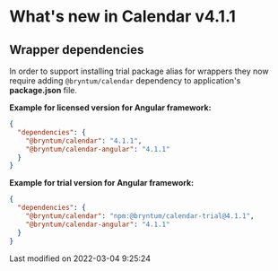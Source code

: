 # What's new in Calendar v4.1.1

## Wrapper dependencies

In order to support installing trial package alias for wrappers they now require adding `@bryntum/calendar` dependency to
application's **package.json** file.

**Example for licensed version for Angular framework:**

```json
{
  "dependencies": {
    "@bryntum/calendar": "4.1.1",
    "@bryntum/calendar-angular": "4.1.1"
  }
}
```

**Example for trial version for Angular framework:**

```json
{
  "dependencies": {
    "@bryntum/calendar": "npm:@bryntum/calendar-trial@4.1.1",
    "@bryntum/calendar-angular": "4.1.1"
  }
}
```


<p class="last-modified">Last modified on 2022-03-04 9:25:24</p>